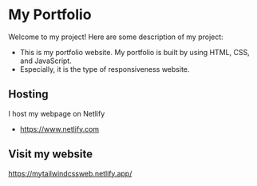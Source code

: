 # My Portfolio

Welcome to my project! Here are some description of my project:
  - This is my portfolio website. My portfolio is built by using HTML, CSS, and JavaScript.
  - Especially, it is the type of responsiveness website.
  
## Hosting
I host my webpage on Netlify
- https://www.netlify.com

## Visit my website
   https://mytailwindcssweb.netlify.app/
